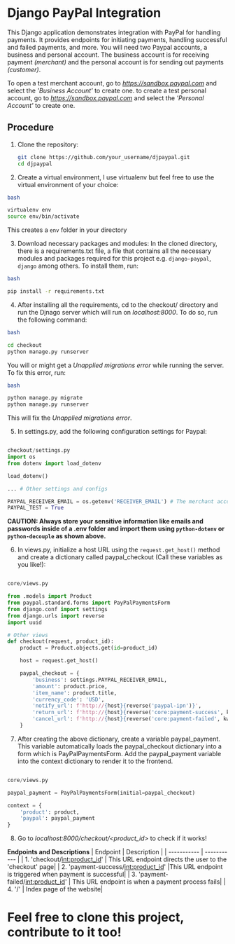 # Django PayPal Integration

This Django application demonstrates integration with PayPal for handling payments. It provides endpoints for initiating payments, handling successful and failed payments, and more. You will need two Paypal accounts, a business and personal account. The business account is for receiving payment *(merchant)* and the personal account is for sending out payments *(customer)*.

To open a test merchant account, go to *https://sandbox.paypal.com* and select the *'Business Account'* to create one.
to create a test personal account, go to *https://sandbox.paypal.com* and select the *'Personal Account'* to create one.

## Procedure

1. Clone the repository:
   ```bash
   git clone https://github.com/your_username/djpaypal.git
   cd djpaypal

2. Create a virtual environment, I use virtualenv but feel free to use the virtual environment of your choice:
```bash
bash

virtualenv env
source env/bin/activate

```
This creates a ```env``` folder in your directory

3. Download necessary packages and modules:
In the cloned directory, there is a requirements.txt file, a file that contains all the necessary modules and packages required for this project e.g. ```django-paypal```, ```django``` among others. To install them, run:

```bash
bash

pip install -r requirements.txt

```
4. After installing all the requirements, cd to the checkout/ directory and run the Djnago server which will run on *localhost:8000*. To do so, run the following command:
```bash
bash

cd checkout
python manage.py runserver

```

You will or might get a *Unapplied migrations error* while running the server. To fix this error, run:

```bash
bash

python manage.py migrate
python manage.py runserver


```
This will fix the *Unapplied migrations error*.

5. In settings.py, add the following configuration settings for Paypal:
```python

checkout/settings.py
import os
from dotenv import load_dotenv

load_dotenv()

... # Other settings and configs

PAYPAL_RECEIVER_EMAIL = os.getenv('RECEIVER_EMAIL') # The merchant account email address
PAYPAL_TEST = True

```
**CAUTION: Always store your sensitive information like emails and passwords inside of a .env folder and import them using ```python-dotenv``` or ```python-decouple``` as shown above.**

6. In views.py, initialize a host URL using the ```request.get_host()``` method and create a dictionary called paypal_checkout (Call these variables as you like!):
```python

core/views.py

from .models import Product
from paypal.standard.forms import PayPalPaymentsForm
from django.conf import settings
from django.urls import reverse
import uuid

# Other views
def checkout(request, product_id):
    product = Product.objects.get(id=product_id)

    host = request.get_host()

    paypal_checkout = {
        'business': settings.PAYPAL_RECEIVER_EMAIL,
        'amount': product.price,
        'item_name': product.title,
        'currency_code': 'USD',
        'notify_url': f'http://{host}{reverse('paypal-ipn')}',
        'return_url': f'http://{host}{reverse('core:payment-success', kwargs={'product_id': product.id})}',
        'cancel_url': f'http://{host}{reverse('core:payment-failed', kwargs={'product_id': product.id})}',
    }

```
7. After creating the above dictionary, create a variable paypal_payment. This variable automatically loads the paypal_checkout dictionary into a form which is PayPalPaymentsForm. Add the paypal_payment variable into the context dictionary to render it to the frontend.

```python

core/views.py

paypal_payment = PayPalPaymentsForm(initial=paypal_checkout)

context = {
    'product': product,
    'paypal': paypal_payment
}

```
8. Go to *localhost:8000/checkout/<product_id>* to check if it works!

**Endpoints and Descriptions**
| Endpoint    | Description |
| ----------- | ----------- |
| 1. 'checkout/<int:product_id>'   | This URL endpoint directs the user to the 'checkout' page|
| 2. 'payment-success/<int:product_id>'   |This URL endpoint is triggered when payment is successful|
| 3. 'payment-failed/<int:product_id>'   | This URL endpoint is when a payment process fails|
| 4. '/'   | Index page of the website|

# Feel free to clone this project, contribute to it too!
